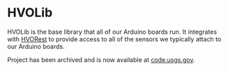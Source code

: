 # HVOLib
HVOLib is the base library that all of our Arduino boards run. It integrates with [HVORest](https://github.com/wtollett-usgs/arduino-hvorest) to provide access to all of the sensors we typically attach to our Arduino boards.

Project has been archived and is now available at [code.usgs.gov](https://code.usgs.gov/vsc/hvo/arduino-hvolib).
